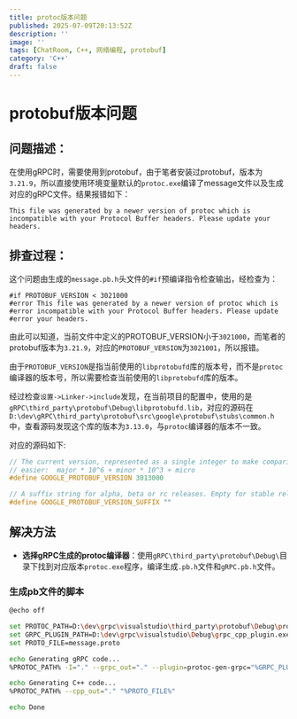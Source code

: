 ```yaml
---
title: protoc版本问题
published: 2025-07-09T20:13:52Z
description: ''
image: ''
tags: [ChatRoom, C++, 网络编程, protobuf]
category: 'C++'
draft: false
---
```


# protobuf版本问题

## 问题描述：

在使用gRPC时，需要使用到protobuf，由于笔者安装过protobuf，版本为`3.21.9`，所以直接使用环境变量默认的`protoc.exe`编译了message文件以及生成对应的gRPC文件。结果报错如下：

```
This file was generated by a newer version of protoc which is incompatible with your Protocol Buffer headers. Please update your headers.
```

## 排查过程：

这个问题由生成的`message.pb.h`头文件的`#if`预编译指令检查输出，经检查为：

```
#if PROTOBUF_VERSION < 3021000
#error This file was generated by a newer version of protoc which is
#error incompatible with your Protocol Buffer headers. Please update
#error your headers.
```

由此可以知道，当前文件中定义的PROTOBUF_VERSION小于`3021000`，而笔者的protobuf版本为`3.21.9`，对应的`PROTOBUF_VERSION`为`3021001`，所以报错。

由于`PROTOBUF_VERSION`是指当前使用的`libprotobufd`库的版本号，而不是`protoc`编译器的版本号，所以需要检查当前使用的`libprotobufd`库的版本。

经过检查`设置->Linker->include`发现，在当前项目的配置中，使用的是`gRPC\third_party\protobuf\Debug\libprotobufd.lib`，对应的源码在`D:\dev\gRPC\third_party\protobuf\src\google\protobuf\stubs\common.h`中，查看源码发现这个库的版本为`3.13.0`，与`protoc`编译器的版本不一致。

对应的源码如下:
```cpp
// The current version, represented as a single integer to make comparison
// easier:  major * 10^6 + minor * 10^3 + micro
#define GOOGLE_PROTOBUF_VERSION 3013000

// A suffix string for alpha, beta or rc releases. Empty for stable releases.
#define GOOGLE_PROTOBUF_VERSION_SUFFIX ""
```

## 解决方法

+ **选择gRPC生成的protoc编译器**：使用`gRPC\third_party\protobuf\Debug\`目录下找到对应版本`protoc.exe`程序，编译生成`.pb.h`文件和`gRPC.pb.h`文件。

### 生成pb文件的脚本
```bash
@echo off

set PROTOC_PATH=D:\dev\grpc\visualstudio\third_party\protobuf\Debug\protoc.exe
set GRPC_PLUGIN_PATH=D:\dev\grpc\visualstudio\Debug\grpc_cpp_plugin.exe
set PROTO_FILE=message.proto

echo Generating gRPC code...
%PROTOC_PATH% -I="." --grpc_out="." --plugin=protoc-gen-grpc="%GRPC_PLUGIN_PATH%" "%PROTO_FILE%"

echo Generating C++ code...
%PROTOC_PATH% --cpp_out="." "%PROTO_FILE%"

echo Done
```
